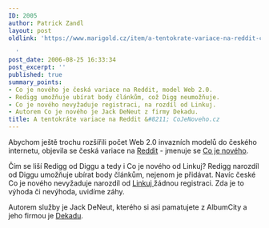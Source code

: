 ```yaml
---
ID: 2005
author: Patrick Zandl
layout: post
oldlink: 'https://www.marigold.cz/item/a-tentokrate-variace-na-reddit-cojenoveho-cz

  '
post_date: 2006-08-25 16:33:34
post_excerpt: ''
published: true
summary_points:
- Co je nového je česká variace na Reddit, model Web 2.0.
- Redigg umožňuje ubírat body článkům, což Digg neumožňuje.
- Co je nového nevyžaduje registraci, na rozdíl od Linkuj.
- Autorem Co je nového je Jack DeNeut z firmy Dekadu.
title: A tentokráte variace na Reddit &#8211; CoJeNoveho.cz
---
```


<p>Abychom ještě trochu rozšířili počet Web 2.0 invazních modelů do českého internetu, objevila se česká variace na <a href="http://www.reddit.com">Reddit</a> - jmenuje se <a href="http://www.cojenoveho.cz">Co je nového</a>.</p>

<p>Čím se liší Redigg od Diggu a tedy i Co je nového od Linkuj? Redigg narozdíl od Diggu umožňuje ubírat body článkům, nejenom je přidávat. Navíc české Co je nového nevyžaduje narozdíl od <a href="http://linkuj.cz">Linkuj </a>žádnou registraci. Zda je to výhoda či nevýhoda, uvidíme záhy. </p>

<p>Autorem služby je Jack DeNeut, kterého si asi pamatujete z AlbumCity a jeho firmou je <a href="http://www.dekadu.cz">Dekadu</a>.
</p>